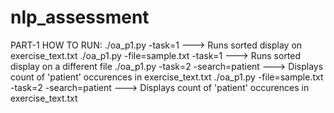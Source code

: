 # nlp_assessment

PART-1
HOW TO RUN:
        ./oa_p1.py -task=1  ---> Runs sorted display on exercise_text.txt
        ./oa_p1.py -file=sample.txt -task=1  ---> Runs sorted display on a different file
        ./oa_p1.py -task=2 -search=patient  ---> Displays count of 'patient' occurences in exercise_text.txt
        ./oa_p1.py -file=sample.txt -task=2 -search=patient  ---> Displays count of 'patient' occurences in exercise_text.txt

